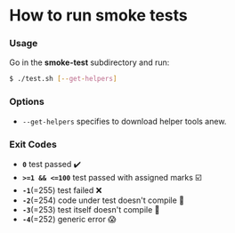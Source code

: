 # How to run smoke tests

### Usage
Go in the **smoke-test** subdirectory and run:
```sh
$ ./test.sh [--get-helpers]
```

### Options
- `--get-helpers` specifies to download helper tools anew.

### Exit Codes
- **`0`** test passed :heavy_check_mark:
- **`>=1 && <=100`** test passed with assigned marks :ballot_box_with_check:
- **`-1`**(=255) test failed :x:
- **`-2`**(=254) code under test doesn't compile :hammer:
- **`-3`**(=253) test itself doesn't compile :gun:
- **`-4`**(=252) generic error :scream:
